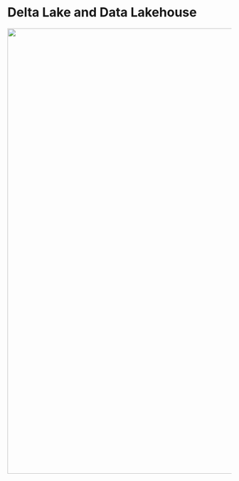 # Delta Lake and Data Lakehouse

<img width=1000px src=https://user-images.githubusercontent.com/46085656/185817547-6ee552c3-dca1-4466-81e3-1753fa47677a.png>
